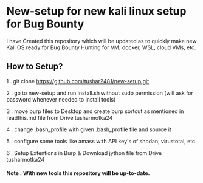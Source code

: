 # New-setup for new kali linux setup for Bug Bounty

I have Created this repository which will be updated as to quickly make new Kali OS ready for Bug Bounty Hunting for VM, docker, WSL, cloud VMs, etc.

## How to Setup?

1 . git clone https://github.com/tushar2481/new-setup.git

2 . go to new-setup and run install.sh without sudo permission (will ask for password whenever needed to install tools)

3 . move burp files to Desktop and create burp sortcut as mentioned in readthis.md file from Drive tusharmotka24

4 . change .bash_profile with given .bash_profile file and source it

5 . configure some tools like amass with API key's of shodan, virustotal, etc.

6 . Setup Extentions in Burp & Download jython file from Drive tusharmotka24

#### Note : With new tools this repository will be up-to-date.
